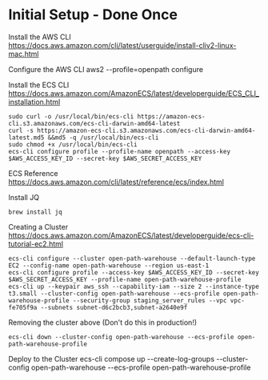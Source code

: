 # Initial Setup - Done Once

  Install the AWS CLI
  https://docs.aws.amazon.com/cli/latest/userguide/install-cliv2-linux-mac.html

  Configure the AWS CLI
  aws2 --profile=openpath configure

  Install the ECS CLI
  https://docs.aws.amazon.com/AmazonECS/latest/developerguide/ECS_CLI_installation.html
  ```
  sudo curl -o /usr/local/bin/ecs-cli https://amazon-ecs-cli.s3.amazonaws.com/ecs-cli-darwin-amd64-latest
  curl -s https://amazon-ecs-cli.s3.amazonaws.com/ecs-cli-darwin-amd64-latest.md5 &&md5 -q /usr/local/bin/ecs-cli
  sudo chmod +x /usr/local/bin/ecs-cli
  ecs-cli configure profile --profile-name openpath --access-key $AWS_ACCESS_KEY_ID --secret-key $AWS_SECRET_ACCESS_KEY
  ```


  ECS Reference
  https://docs.aws.amazon.com/cli/latest/reference/ecs/index.html

  Install JQ
  ```
  brew install jq
  ```

  Creating a Cluster
  https://docs.aws.amazon.com/AmazonECS/latest/developerguide/ecs-cli-tutorial-ec2.html
  ```
  ecs-cli configure --cluster open-path-warehouse --default-launch-type EC2 --config-name open-path-warehouse --region us-east-1
  ecs-cli configure profile --access-key $AWS_ACCESS_KEY_ID --secret-key $AWS_SECRET_ACCESS_KEY --profile-name open-path-warehouse-profile
  ecs-cli up --keypair aws_ssh --capability-iam --size 2 --instance-type t3.small --cluster-config open-path-warehouse --ecs-profile open-path-warehouse-profile --security-group staging_server_rules --vpc vpc-fe705f9a --subnets subnet-d6c2bcb3,subnet-a2640e9f
  ```

  Removing the cluster above (Don't do this in production!)
  ```
  ecs-cli down --cluster-config open-path-warehouse --ecs-profile open-path-warehouse-profile
  ```

  Deploy to the Cluster
  ecs-cli compose up --create-log-groups --cluster-config open-path-warehouse --ecs-profile open-path-warehouse-profile